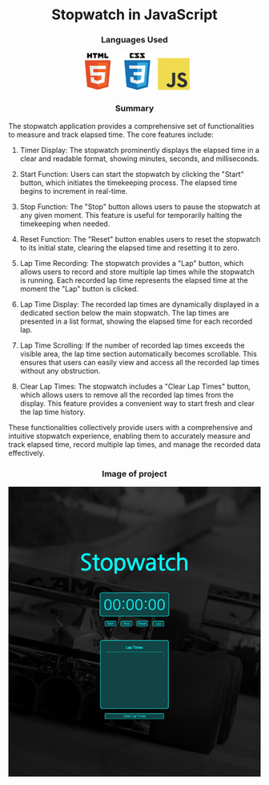 <div align="center">
  <h1>
    Stopwatch in JavaScript
  </h1>
</div>

<div align="center">
  <h3>
    Languages Used
  </h3>
</div>

<p align="center">
  <img src="https://raw.githubusercontent.com/devicons/devicon/master/icons/html5/html5-original-wordmark.svg" alt="HTML5" width="75" height="75">
  <img src="https://raw.githubusercontent.com/devicons/devicon/master/icons/css3/css3-original-wordmark.svg" alt="CSS3" width="75" height="75">
  <img src="https://raw.githubusercontent.com/devicons/devicon/master/icons/javascript/javascript-original.svg" alt="JavaScript" width="65" height="65">
</p>

<div align="center">
  <h3>
    Summary
  </h3>
</div>

The stopwatch application provides a comprehensive set of functionalities to measure and track elapsed time. The core features include:

1. Timer Display: The stopwatch prominently displays the elapsed time in a clear and readable format, showing minutes, seconds, and milliseconds.

2. Start Function: Users can start the stopwatch by clicking the "Start" button, which initiates the timekeeping process. The elapsed time begins to increment in real-time.

3. Stop Function: The "Stop" button allows users to pause the stopwatch at any given moment. This feature is useful for temporarily halting the timekeeping when needed.

4. Reset Function: The "Reset" button enables users to reset the stopwatch to its initial state, clearing the elapsed time and resetting it to zero.

5. Lap Time Recording: The stopwatch provides a "Lap" button, which allows users to record and store multiple lap times while the stopwatch is running. Each recorded lap time represents the elapsed time at the moment the "Lap" button is clicked.

6. Lap Time Display: The recorded lap times are dynamically displayed in a dedicated section below the main stopwatch. The lap times are presented in a list format, showing the elapsed time for each recorded lap.

7. Lap Time Scrolling: If the number of recorded lap times exceeds the visible area, the lap time section automatically becomes scrollable. This ensures that users can easily view and access all the recorded lap times without any obstruction.

8. Clear Lap Times: The stopwatch includes a "Clear Lap Times" button, which allows users to remove all the recorded lap times from the display. This feature provides a convenient way to start fresh and clear the lap time history.

These functionalities collectively provide users with a comprehensive and intuitive stopwatch experience, enabling them to accurately measure and track elapsed time, record multiple lap times, and manage the recorded data effectively.

<div align="center">
  <h3>
    Image of project
  </h3>
</div>

![Stopwatch Application](https://github.com/CFokstuen/Stopwatch/blob/main/Stopwatch.jpg)
